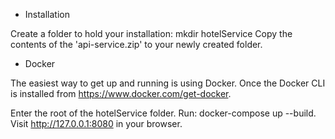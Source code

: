 - Installation

Create a folder to hold your installation: 
   mkdir hotelService
Copy the contents of the 'api-service.zip' to your newly created folder.

- Docker

The easiest way to get up and running is using Docker. Once the Docker CLI is installed from https://www.docker.com/get-docker.

Enter the root of the hotelService folder.
Run: docker-compose up --build.
Visit http://127.0.0.1:8080 in your browser.
